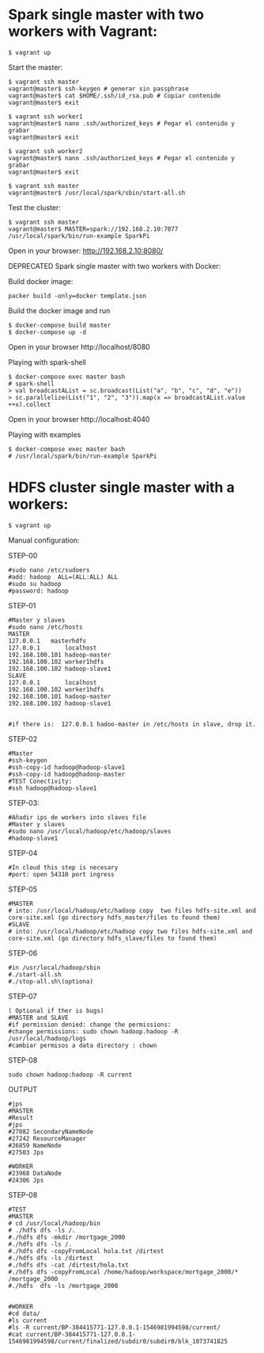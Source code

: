 # Spark single master with two workers with Vagrant:

```
$ vagrant up
```

Start the master:
```
$ vagrant ssh master
vagrant@master$ ssh-keygen # generar sin passphrase
vagrant@master$ cat $HOME/.ssh/id_rsa.pub # Copiar contenido
vagrant@master$ exit

$ vagrant ssh worker1
vagrant@master$ nano .ssh/authorized_keys # Pegar el contenido y grabar
vagrant@master$ exit

$ vagrant ssh worker2
vagrant@master$ nano .ssh/authorized_keys # Pegar el contenido y grabar
vagrant@master$ exit

$ vagrant ssh master
vagrant@master$ /usr/local/spark/sbin/start-all.sh
```

Test the cluster:
```
$ vagrant ssh master
vagrant@master$ MASTER=spark://192.168.2.10:7077 /usr/local/spark/bin/run-example SparkPi
```
Open in your browser: http://192.168.2.10:8080/


DEPRECATED
Spark single master with two workers with Docker:

Build docker image:
```
packer build -only=docker template.json
```

Build the docker image and run
```
$ docker-compose build master
$ docker-compose up -d
```

Open in your browser http://localhost/8080


Playing with spark-shell
```
$ docker-compose exec master bash
# spark-shell
> val broadcastAList = sc.broadcast(List("a", "b", "c", "d", "e"))
> sc.parallelize(List("1", "2", "3")).map(x => broadcastAList.value ++x).collect
```

Open in your browser http://localhost:4040

Playing with examples
```
$ docker-compose exec master bash
# /usr/local/spark/bin/run-example SparkPi
```

# HDFS cluster single master with a workers:

```
$ vagrant up
```
Manual configuration:

STEP-00
```
#sudo nano /etc/sudoers
#add: hadoop  ALL=(ALL:ALL) ALL
#sudo su hadoop
#password: hadoop
```

STEP-01
```
#Master y slaves
#sudo nano /etc/hosts
MASTER
127.0.0.1	masterhdfs
127.0.0.1       localhost
192.168.100.101 hadoop-master
192.168.100.102 worker1hdfs
192.168.100.102 hadoop-slave1
SLAVE
127.0.0.1       localhost
192.168.100.102 worker1hdfs
192.168.100.101 hadoop-master
192.168.100.102 hadoop-slave1


#if there is:  127.0.0.1 hadoo-master in /etc/hosts in slave, drop it.
```

STEP-02
```
#Master
#ssh-keygen
#ssh-copy-id hadoop@hadoop-slave1
#ssh-copy-id hadoop@hadoop-master
#TEST Conectivity:
#ssh hadoop@hadoop-slave1
```



STEP-03:
```
#Añadir ips de workers into slaves file
#Master y slaves
#sudo nano /usr/local/hadoop/etc/hadoop/slaves
#hadoop-slave1
```

STEP-04
```
#In cloud this step is necesary
#port: open 54310 port ingress
```

STEP-05
```
#MASTER
# into: /usr/local/hadoop/etc/hadoop copy  two files hdfs-site.xml and core-site.xml (go directory hdfs_master/files to found them)
#SLAVE
# into: /usr/local/hadoop/etc/hadoop copy two files hdfs-site.xml and core-site.xml (go directory hdfs_slave/files to found them)
```

STEP-06
```
#in /usr/local/hadoop/sbin
#./start-all.sh
#./stop-all.sh\(optiona)
```

STEP-07
```
( Optional if ther is bugs)
#MASTER and SLAVE
#if permission denied: change the permissions:
#change permissions: sudo chown hadoop.hadoop -R /usr/local/hadoop/logs
#cambiar permisos a data directory : chown
```

STEP-08
```
sudo chown hadoop:hadoop -R current
```

OUTPUT
```
#jps
#MASTER
#Result
#jps
#27082 SecondaryNameNode
#27242 ResourceManager
#26859 NameNode
#27503 Jps

#WORKER
#23968 DataNode
#24306 Jps
```

STEP-08
```
#TEST
#MASTER
# cd /usr/local/hadoop/bin
# ./hdfs dfs -ls /.
#./hdfs dfs -mkdir /mortgage_2000
#./hdfs dfs -ls /.
#./hdfs dfs -copyFromLocal hola.txt /dirtest
#./hdfs dfs -ls /dirtest
#./hdfs dfs -cat /dirtest/hola.txt
#./hdfs dfs -copyFromLocal /home/hadoop/workspace/mortgage_2000/* /mortgage_2000
#./hdfs  dfs -ls /mortgage_2000


#WORKER
#cd data/
#ls current
#ls -R current/BP-384415771-127.0.0.1-1546981994598/current/
#cat current/BP-384415771-127.0.0.1-1546981994598/current/finalized/subdir0/subdir0/blk_1073741825
```